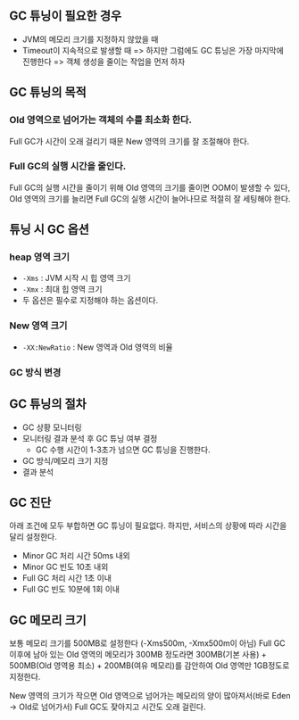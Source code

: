 ## GC 튜닝이 필요한 경우
- JVM의 메모리 크기를 지정하지 않았을 때
- Timeout이 지속적으로 발생할 때
=> 하지만 그럼에도 GC 튜닝은 가장 마지막에 진행한다
=> 객체 생성을 줄이는 작업을 먼저 하자
## GC 튜닝의 목적
### Old 영역으로 넘어가는 객체의 수를 최소화 한다.
Full GC가 시간이 오래 걸리기 때문
New 영역의 크기를 잘 조절해야 한다.
### Full GC의 실행 시간을 줄인다. 
Full GC의 실행 시간을 줄이기 위해 Old 영역의 크기를 줄이면 OOM이 발생할 수 있다,
Old 영역의 크기를 늘리면 Full GC의 실행 시간이 늘어나므로 적절히 잘 세팅해야 한다.
## 튜닝 시 GC 옵션
### heap 영역 크기
- `-Xms` : JVM 시작 시 힙 영역 크기
- `-Xmx` : 최대 힙 영역 크기
- 두 옵션은 필수로 지정해야 하는 옵션이다.
### New 영역 크기
- `-XX:NewRatio` : New 영역과 Old 영역의 비율
### GC 방식 변경

## GC 튜닝의 절차
- GC 상황 모니터링
- 모니터링 결과 분석 후 GC 튜닝 여부 결정
	- GC 수행 시간이 1-3초가 넘으면 GC 튜닝을 진행한다.
- GC 방식/메모리 크기 지정
- 결과 분석
## GC 진단
아래 조건에 모두 부합하면 GC 튜닝이 필요없다.
하지만, 서비스의 상황에 따라 시간을 달리 설정한다.
- Minor GC 처리 시간 50ms 내외
- Minor GC 빈도 10초 내외
- Full GC 처리 시간 1초 이내
- Full GC 빈도 10분에 1회 이내
## GC 메모리 크기
보통 메모리 크기를 500MB로 설정한다 (-Xms500m, -Xmx500m이 아님)
Full GC 이후에 남아 있는 Old 영역의 메모리가 300MB 정도라면 300MB(기본 사용) + 500MB(Old 영역용 최소) + 200MB(여유 메모리)를 감안하여 Old 영역만 1GB정도로 지정한다.

New 영역의 크기가 작으면 Old 영역으로 넘어가는 메모리의 양이 많아져서(바로 Eden -> Old로 넘어가서) Full GC도 잦아지고 시간도 오래 걸린다.
